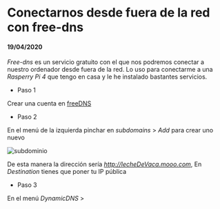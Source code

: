 # Conectarnos desde fuera de la red con free-dns
#### 19/04/2020

*Free-dns* es un servicio gratuito con el que nos podremos conectar a nuestro ordenador desde fuera de la red. Lo uso para conectarme a una *Rasperry Pi 4* que tengo en casa y le he instalado bastantes servicios.

- Paso 1

Crear una cuenta en [freeDNS](https://freedns.afraid.org/signup/?plan=starter) 

- Paso 2

En el menú de la izquierda pinchar en *subdomains* > *Add* para crear uno nuevo

![subdominio](/home/clonbg/Git/Vue/vue-markdown-blog/public/free-dns/subdomain.png  "Añadiendo un subdominio")

De esta manera la dirección sería *http://lecheDeVaca.mooo.com*, En *Destination* tienes que poner tu IP pública

- Paso 3

En el menú *DynamicDNS* >